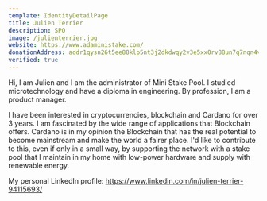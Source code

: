 ```yaml
---
template: IdentityDetailPage
title: Julien Terrier
description: SPO
image: /julienterrier.jpg
website: https://www.adaministake.com/
donationAddress: addr1qysn26t5ee88klp5nt3j2dkdwqy2v3e5xx0rv88un7q7nqn4vyy6vfv89he5hyd2jy433mx920v2rre9zcleumuv96psv3d96l
verified: true
---
```


Hi, I am Julien and I am the administrator of Mini Stake Pool. I studied microtechnology and have a diploma in engineering. By profession, I am a product manager. 

I have been interested in cryptocurrencies, blockchain and Cardano for over 3 years. I am fascinated by the wide range of applications that Blockchain offers. Cardano is in my opinion the Blockchain that has the real potential to become mainstream and make the world a fairer place. I'd like to contribute to this, even if only in a small way, by supporting the network with a stake pool that I maintain in my home with low-power hardware and supply with renewable energy.

My personal LinkedIn profile: https://www.linkedin.com/in/julien-terrier-94115693/
